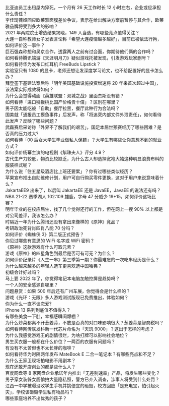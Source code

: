 比亚迪员工出租屋内猝死，一个月有 26 天工作时长 12 小时左右，企业或应承担什么责任？  
李佳琦薇娅回应欧莱雅面膜差价争议，表示在给出解决方案前暂停与其合作，欧莱雅品牌将受到多大的影响？  
2021 年两院院士增选结果揭晓，149 人当选，有哪些亮点值得关注？  
大连一自称教师女子发表言论称「希望大连疫情越多越好」，目前已被依法行拘，如何评价这一事件？  
巨石强森称想和吴京合作，透露两人之前有过会面，你期待他们俩的合作吗？  
如何看待腾讯端游《天涯明月刀》疑似游戏托被发现，引发游戏玩家删号？  
如何看待华为发布口红耳机 FreeBuds Lipstick？  
实验室只有 1080 的显卡，老师还想让发深度学习论文，也不给配置好的显卡怎么办？  
拜登签下基建法案后称「明年美国基础设施投资增速将 20 年来首次超过中国」，该法案实际成效将如何？  
为什么会觉得动画《英雄联盟：双城之战》里面杰斯没有错？  
如何看待「进口猕猴桃比国产价格贵十倍」？区别在哪里？  
男子因太能吃被「自助」餐厅拉黑，餐厅此种行为合法吗？  
国美就「通报员工摸鱼事件」后发声，称「将追究内部文件外泄责任」，如何看待此发声？反映了哪些问题？  
武磊赛后采访称「外界不了解我们的艰苦」，国足本届世预赛经历了哪些困难？是否真的压力过大?  
如何看待「00 后女大学生毕业做私人保镖」？大学生有哪些让你意想不到的就业方式？  
如何评价杨幂主演的电视剧《斛珠夫人》评分 4.9？  
古代生产力较低，物资比较缺乏，为什么古人却选择宽袍大袖这种明显浪费布料的服装样式呢？  
为什么说「住五星级酒店比上班还要累」？你有过哪些类似经历？  
苹果宣布推出自助维修计划，用户可自行购买零件更换，这对于用户来说意味着什么？  
JakartaEE9 出来了，以后叫 JakartaEE 还是 JavaEE，JavaEE 的说法还有吗？  
NBA 21-22 赛季湖人 102:109 雄鹿，字母 47 分威少 19+15，如何评价这场比赛？  
明年毕业的在校应届生，找了几个觉得还行的工作，但在网上一搜 90% 以上都是对公司差评，我该怎么办？  
时隔近一年为什么腾讯还没有拿出来像样的《原神》竞品？  
考研政治死背肖四肖八能 70 分吗？  
如何评价《蜘蛛侠 3》第二版正式预告？  
你见过哪些有意思的 WiFi 名字或 WiFi 密码？  
《原神》这款游戏有什么可取元素？  
游戏《原神》的四星角色到最后是否可有可无？为什么？  
如何评价纪录片《人生一串》第三季第一期？你最难忘的一次吃串经历是什么？  
为什么越来越多的年轻人选车更喜欢选中国哈弗？  
初级会计好过吗？  
马上要 2022 年了，你觉得笔记本电脑加触控屏是趋势吗？  
一个人的安全感源自哪里？  
问题悬赏：如果 500 年后还有广州车展，你觉得会是什么样的？  
游戏《光环：无限》多人游戏测试版现已免费推出，体验如何？  
你为什么一直不谈恋爱?  
iPhone 13 系列到底值不值得入？  
有哪些美食一下肚，幸福感瞬间爆棚？  
为什么炒菜都离不开葱姜蒜，不放是否真的对口味影响很大？葱姜蒜是智商税吗？  
如何看待网传联发科新一代芯片命名为「天玑 9000」？这出于怎样的考虑？  
为什么我感觉游戏王的剧情很烂，为啥打牌可以影响社会地位？  
男生买衣服一般都在什么价位？一两百的衣服有问题吗？  
有没有不太苦但也不太长胖的咖啡？  
如何看待华为时隔两年发布 MateBook E 二合一笔记本？有哪些亮点和不足？  
为什么王家卫现场拍电影不用剧本？  
现在还敢开店创业的都是些什么人？  
百度网盘等 8 家网盘企业承诺年内推出「无差别速率」产品，将发生哪些变化？  
男子穿女装躲女厕偷拍大量隐私照，警方已介入调查，涉事人将受到什么处罚？  
江西一中学被曝没收学生手机并挑便宜的砸毁，校方回应「是充电宝，怕引起火灾」，学校该砸毁学生私有物品吗？  
哪些家庭培养不出优秀的孩子？  
